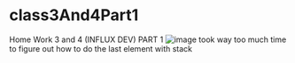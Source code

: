 # class3And4Part1
Home Work 3 and 4 (INFLUX DEV) PART 1
![image](https://github.com/icanfixu/class3And4Part1/assets/117638637/e88e8926-c7c1-4c0d-92b9-f54d0f2f39e0)
took way too much time to figure out how to do the last element with stack

